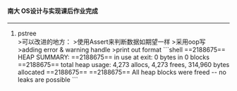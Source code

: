 #### 南大 OS设计与实现课后作业完成
-------
<ol>
<li>pstree</li>
>可以改进的地方：
>使用Assert来判断数据如期望一样
>采用oop写
>adding error & warning handle
>print out format
```shell
==2188675== HEAP SUMMARY:
==2188675==     in use at exit: 0 bytes in 0 blocks
==2188675==   total heap usage: 4,273 allocs, 4,273 frees, 314,960 bytes allocated
==2188675== 
==2188675== All heap blocks were freed -- no leaks are possible
```

</ol>
